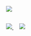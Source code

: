 <picture>
  <source media="(prefers-color-scheme: dark)" srcset="https://github.com/jsuradesign/jsuradesign/blob/feature/v2/assets/v2/hero-bg-dark.png?raw=true">
  <img src="https://github.com/jsuradesign/jsuradesign/blob/feature/v2/assets/v2/hero-bg-light.png?raw=true">
</picture>

<div style="margin-top: 32px; margin-bottom: 32px;">
    <a href="https://www.linkedin.com/in/jansura/">
        <picture>
            <source media="(prefers-color-scheme: dark)" srcset="https://github.com/jsuradesign/jsuradesign/blob/feature/v2/assets/v2/linked-in-light.svg?raw=true">
            <source media="(prefers-color-scheme: light), (prefers-color-scheme: no-preference)" srcset="https://github.com/jsuradesign/jsuradesign/blob/feature/v2/assets/v2/linked-in-dark.svg?raw=true">
            <img src="https://github.com/jsuradesign/jsuradesign/blob/feature/v2/assets/v2/linked-in-dark.svg?raw=true">
        </picture>
    </a>
    <a href="https://www.behance.net/info75736c3d" style="margin-left: 16px;">
        <picture>
            <source media="(prefers-color-scheme: dark)" srcset="https://github.com/jsuradesign/jsuradesign/blob/feature/v2/assets/v2/behance-light.svg?raw=true">
            <source media="(prefers-color-scheme: light), (prefers-color-scheme: no-preference)" srcset="https://github.com/jsuradesign/jsuradesign/blob/feature/v2/assets/v2/behance-dark.svg?raw=true">
            <img src="https://github.com/jsuradesign/jsuradesign/blob/feature/v2/assets/v2/behance-dark.svg?raw=true">
        </picture>
    </a>
</div>

<!--
<picture>
    <source media="(prefers-color-scheme: dark)" srcset="">
    <source media="(prefers-color-scheme: light), (prefers-color-scheme: no-preference)" srcset="">
    <img src="">
</picture>
-->
